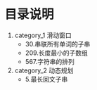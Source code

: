 # 目录说明

1. category_1 滑动窗口
    - 30.串联所有单词的子串
    - 209.长度最小的子数组
    - 567.字符串的排列
2. category_2 动态规划
    - 5.最长回文子串
